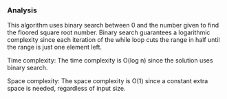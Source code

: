 ### Analysis

This algorithm uses binary search between 0 and the number given to find the floored square root number. Binary search guarantees a logarithmic complexity since each iteration of the while loop cuts the range in half until the range is just one element left.

Time complexity: The time complexity is O(log n) since the solution uses binary search.

Space complexity: The space complexity is O(1) since a constant extra space is needed, regardless of input size.
